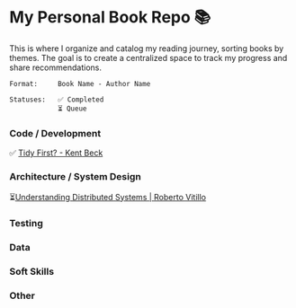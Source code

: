 # My Personal Book Repo 📚

This is where I organize and catalog my reading journey, sorting books by themes. The goal is to create a centralized space to track my progress and share recommendations.

```
Format:     Book Name - Author Name

Statuses:   ✅ Completed
            ⏳ Queue
```

### Code / Development

✅ [Tidy First? - Kent Beck](https://a.co/d/iOZJbwV)

### Architecture / System Design

⏳[Understanding Distributed Systems | Roberto Vitillo](https://a.co/d/foN5oTk)

### Testing

### Data

### Soft Skills

### Other
